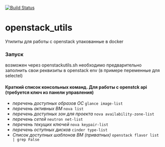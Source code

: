 [![Build Status](https://cloud.drone.io/api/badges/UstyuzhaninAV/openstack_utils/status.svg)](https://cloud.drone.io/UstyuzhaninAV/openstack_utils)
# openstack_utils
Утилиты для работы с openstack упакованные в docker


### Запуск 
возможен через openstackutils.sh
необходимо предварительно заполнить свои реквизиты в openstack env (в примере переменные для selectel)

#### Краткий список консольных команд. Для работы с openstck api (требуется ключ из панели управления)
- *перечень доступных образов ОС*
`glance image-list`
- *перечень активных ВМ*
`nova list`
- *перечень доступных зон для проекта*
`nova availability-zone-list`
- *перечень сетей*
`neutron net-list`
- *перечень текущих ключей*
`nova keypair-list`
- *перечень оступных дисков*
`cinder type-list`
- *Список доступных шаблонов ВМ (приватных)*
`openstack flavor list | grep False`

